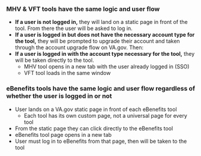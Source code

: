 ### MHV & VFT tools have the same logic and user flow
- **If a user is not logged in,** they will land on a static page in front of the tool. From there the user will be asked to log in. 
- **If a user is logged in but does not have the necessary account type for the tool,** they will be prompted to upgrade their account and taken through the account upgrade flow on VA.gov. Then:
- **If a user is logged in with the account type necessary for the tool,** they will be taken directly to the tool.
  - MHV tool opens in a new tab with the user already logged in (SSO)
  - VFT tool loads in the same window

### eBenefits tools have the same logic and user flow regardless of whether the user is logged in or not
- User lands on a VA.gov static page in front of each eBenefits tool
  - Each tool has its own custom page, not a universal page for every tool
- From the static page they can click directly to the eBenefits tool
- eBenefits tool page opens in a new tab
- User must log in to eBenefits from that page, then will be taken to the tool
